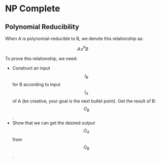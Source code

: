 # NP Complete

## Polynomial Reducibility

When A is polynomial-reducible to B, we denote this relationship as:

$$A \leqslant^P B$$

To prove this relationship, we need:

- Construct an input $$I_B$$ for B according to input $$I_A$$ of A (be creative,
  your goal is the next bullet point). Get the result of B: $$O_B$$.
- Show that we can get the desired output $$O_A$$ from $$O_B$$.
